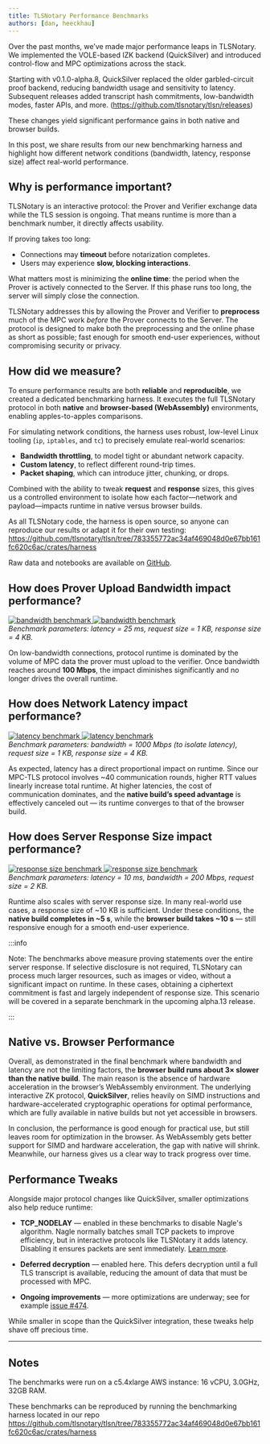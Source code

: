 ```yaml
---
title: TLSNotary Performance Benchmarks
authors: [dan, heeckhau]
---
```


Over the past months, we’ve made major performance leaps in TLSNotary. We implemented the VOLE-based IZK backend (QuickSilver) and introduced control-flow and MPC optimizations across the stack.

Starting with v0.1.0-alpha.8, QuickSilver replaced the older garbled-circuit proof backend, reducing bandwidth usage and sensitivity to latency. Subsequent releases added transcript hash commitments, low-bandwidth modes, faster APIs, and more. (https://github.com/tlsnotary/tlsn/releases)

These changes yield significant performance gains in both native and browser builds. 

In this post, we share results from our new benchmarking harness and highlight how different network conditions (bandwidth, latency, response size) affect real-world performance.

<!-- truncate -->

## Why is performance important?

TLSNotary is an interactive protocol: the Prover and Verifier exchange data while the TLS session is ongoing. That means runtime is more than a benchmark number, it directly affects usability.

If proving takes too long:
- Connections may **timeout** before notarization completes.  
- Users may experience **slow, blocking interactions**.  

What matters most is minimizing the **online time**: the period when the Prover is actively connected to the Server.  If this phase runs too long, the server will simply close the connection.  

TLSNotary addresses this by allowing the Prover and Verifier to **preprocess** much of the MPC work *before* the Prover connects to the Server. 
The protocol is designed to make both the preprocessing and the online phase as short as possible; fast enough for smooth end-user experiences, without compromising security or privacy.

## How did we measure?

To ensure performance results are both **reliable** and **reproducible**, we created a dedicated benchmarking harness. It executes the full TLSNotary protocol in both **native** and **browser-based (WebAssembly)** environments, enabling apples-to-apples comparisons.

For simulating network conditions, the harness uses robust, low-level Linux tooling (`ip`, `iptables`, and `tc`) to precisely emulate real-world scenarios:

- **Bandwidth throttling**, to model tight or abundant network capacity.
- **Custom latency**, to reflect different round-trip times.
- **Packet shaping**, which can introduce jitter, chunking, or drops.

Combined with the ability to tweak **request** and **response** sizes, this gives us a controlled environment to isolate how each factor—network and payload—impacts runtime in native versus browser builds.

As all TLSNotary code, the harness is open source, so anyone can reproduce our results or adapt it for their own testing:
https://github.com/tlsnotary/tlsn/tree/783355772ac34af469048d0e67bb161fc620c6ac/crates/harness

Raw data and notebooks are available on [GitHub](https://github.com/tlsnotary/website/tree/master/blog/2025-08-31-benchmarks/data).

## How does Prover Upload Bandwidth impact performance?

[
![bandwidth benchmark](./data/bandwidth_light.svg#gh-light-mode-only)
![bandwidth benchmark](./data/bandwidth_dark.svg#gh-dark-mode-only)
](
    https://github.com/tlsnotary/website/blob/master/blog/2025-08-31-benchmarks/data/download.ipynb
)  
*Benchmark parameters: latency = 25 ms, request size = 1 KB, response size = 4 KB.*

On low-bandwidth connections, protocol runtime is dominated by the volume of MPC data the prover must upload to the verifier. Once bandwidth reaches around **100 Mbps**, the impact diminishes significantly and no longer drives the overall runtime.

## How does Network Latency impact performance?

[
![latency benchmark](./data/latency_light.svg#gh-light-mode-only)
![latency benchmark](./data/latency_dark.svg#gh-dark-mode-only)
](
    https://github.com/tlsnotary/website/blob/master/blog/2025-08-31-benchmarks/data/latency.ipynb
)  
*Benchmark parameters: bandwidth = 1000 Mbps (to isolate latency), request size = 1 KB, response size = 4 KB.*

As expected, latency has a direct proportional impact on runtime. Since our MPC-TLS protocol involves ~40 communication rounds, higher RTT values linearly increase total runtime. At higher latencies, the cost of communication dominates, and the **native build’s speed advantage** is effectively canceled out — its runtime converges to that of the browser build.

## How does Server Response Size impact performance?

[
![response size benchmark](./data/download_light.svg#gh-light-mode-only)
![response size benchmark](./data/download_dark.svg#gh-dark-mode-only)
](
    https://github.com/tlsnotary/website/blob/master/blog/2025-08-31-benchmarks/data/download.ipynb
)  
*Benchmark parameters: latency = 10 ms, bandwidth = 200 Mbps, request size = 2 KB.*

Runtime also scales with server response size. In many real-world use cases, a response size of ~10 KB is sufficient. Under these conditions, the **native build completes in ~5 s**, while the **browser build takes ~10 s** — still responsive enough for a smooth end-user experience.

:::info

Note: The benchmarks above measure proving statements over the entire server response. If selective disclosure is not required, TLSNotary can process much larger resources, such as images or video, without a significant impact on runtime. In these cases, obtaining a ciphertext commitment is fast and largely independent of response size. This scenario will be covered in a separate benchmark in the upcoming alpha.13 release.

:::

## Native vs. Browser Performance

Overall, as demonstrated in the final benchmark where bandwidth and latency are not the limiting factors, the **browser build runs about 3× slower than the native build**. The main reason is the absence of hardware acceleration in the browser’s WebAssembly environment. The underlying interactive ZK protocol, **QuickSilver**, relies heavily on SIMD instructions and hardware-accelerated cryptographic operations for optimal performance, which are fully available in native builds but not yet accessible in browsers.

In conclusion, the performance is good enough for practical use, but still leaves room for optimization in the browser. As WebAssembly gets better support for SIMD and hardware acceleration, the gap with native will shrink. Meanwhile, our harness gives us a clear way to track progress over time.

## Performance Tweaks

Alongside major protocol changes like QuickSilver, smaller optimizations also help reduce runtime:

- **TCP_NODELAY** — enabled in these benchmarks to disable Nagle's algorithm. Nagle normally batches small TCP packets to improve efficiency, but in interactive protocols like TLSNotary it adds latency. Disabling it ensures packets are sent immediately. [Learn more](https://en.wikipedia.org/wiki/Nagle%27s_algorithm).

- **Deferred decryption** — enabled here. This defers decryption until a full TLS transcript is available, reducing the amount of data that must be processed with MPC.

- **Ongoing improvements** — more optimizations are underway; see for example [issue #474](https://github.com/tlsnotary/tlsn/issues/474).

While smaller in scope than the QuickSilver integration, these tweaks help shave off precious time.


---
## Notes
The benchmarks were run on a c5.4xlarge AWS instance: 16 vCPU, 3.0GHz, 32GB RAM.

These benchmarks can be reproduced by running the benchmarking harness located in our repo https://github.com/tlsnotary/tlsn/tree/783355772ac34af469048d0e67bb161fc620c6ac/crates/harness
